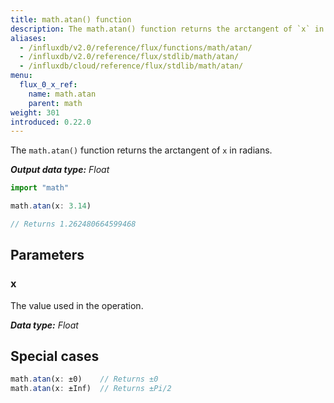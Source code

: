 ```yaml
---
title: math.atan() function
description: The math.atan() function returns the arctangent of `x` in radians.
aliases:
  - /influxdb/v2.0/reference/flux/functions/math/atan/
  - /influxdb/v2.0/reference/flux/stdlib/math/atan/
  - /influxdb/cloud/reference/flux/stdlib/math/atan/
menu:
  flux_0_x_ref:
    name: math.atan
    parent: math
weight: 301
introduced: 0.22.0
---
```


The `math.atan()` function returns the arctangent of `x` in radians.

_**Output data type:** Float_

```js
import "math"

math.atan(x: 3.14)

// Returns 1.262480664599468
```

## Parameters

### x
The value used in the operation.

_**Data type:** Float_

## Special cases
```js
math.atan(x: ±0)    // Returns ±0
math.atan(x: ±Inf)  // Returns ±Pi/2
```
